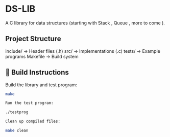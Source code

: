 # DS-LIB

A C library for data structures (starting with Stack , Queue , more to come ).

##  Project Structure

include/ → Header files (.h)
src/ → Implementations (.c)
tests/ → Example programs
Makefile → Build system


## 🔧 Build Instructions

Build the library and test program:
```bash
make

Run the test program:

./testprog

Clean up compiled files:

make clean
```
